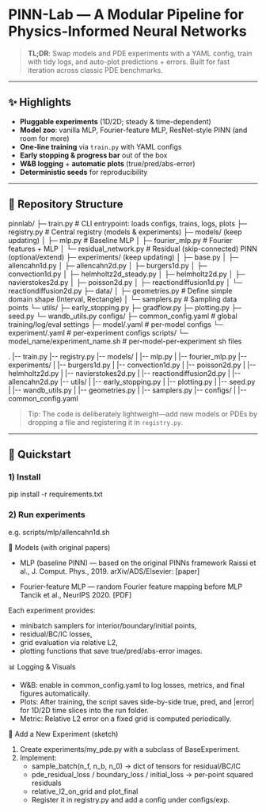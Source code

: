 # PINN-Lab — A Modular Pipeline for Physics-Informed Neural Networks

> **TL;DR**: Swap models and PDE experiments with a YAML config, train with tidy logs, and auto-plot predictions + errors. Built for fast iteration across classic PDE benchmarks.

---

## ✨ Highlights

- **Pluggable experiments** (1D/2D; steady & time-dependent)  
- **Model zoo**: vanilla MLP, Fourier-feature MLP, ResNet-style PINN (and room for more)  
- **One-line training** via `train.py` with YAML configs  
- **Early stopping & progress bar** out of the box  
- **W&B logging** + **automatic plots** (true/pred/abs-error)  
- **Deterministic seeds** for reproducibility

---

## 📁 Repository Structure

pinnlab/
├─ train.py # CLI entrypoint: loads configs, trains, logs, plots
├─ registry.py # Central registry (models & experiments)
├─ models/ (keep updating)
│ ├─ mlp.py # Baseline MLP
│ ├─ fourier_mlp.py # Fourier features + MLP
│ └─ residual_network.py # Residual (skip-connected) PINN (optional/extend)
├─ experiments/ (keep updating)
│ ├─ base.py
│ ├─ allencahn1d.py
│ ├─ allencahn2d.py
│ ├─ burgers1d.py
│ ├─ convection1d.py
│ ├─ helmholtz2d_steady.py
│ ├─ helmholtz2d.py
│ ├─ navierstokes2d.py
│ ├─ poisson2d.py
│ ├─ reactiondiffusion1d.py
│ └─ reactiondiffusion2d.py
├─ data/
│ ├─ geometries.py # Define simple domain shape (Interval, Rectangle)
│ └─ samplers.py # Sampling data points
└─ utils/
  ├─ early_stopping.py
  ├─ gradflow.py
  ├─ plotting.py
  ├─ seed.py
  └─ wandb_utils.py
configs/
├─ common_config.yaml # global training/log/eval settings
├─ model/.yaml # per-model configs
└─ experiment/.yaml # per-experiment configs
scripts/
└─ model_name/experiment_name.sh # per-model-per-experiment sh files

.
|-- train.py
|-- registry.py
|-- models/
|   |-- mlp.py
|   |-- fourier_mlp.py
|-- experiments/
|   |-- burgers1d.py
|   |-- convection1d.py
|   |-- poisson2d.py
|   |-- helmholtz2d.py
|   |-- navierstokes2d.py
|   |-- reactiondiffusion2d.py
|   |-- allencahn2d.py
|-- utils/
|   |-- early_stopping.py
|   |-- plotting.py
|   |-- seed.py
|   |-- wandb_utils.py
|   |-- geometries.py
|   |-- samplers.py
|-- configs/
|   |-- common_config.yaml


> Tip: The code is deliberately lightweight—add new models or PDEs by dropping a file and registering it in `registry.py`.

---

## 🚀 Quickstart

### 1) Install
pip install -r requirements.txt

### 2) Run experiments
e.g. scripts/mlp/allencahn1d.sh


🧩 Models (with original papers)
- MLP (baseline PINN) — based on the original PINNs framework
Raissi et al., J. Comput. Phys., 2019. arXiv/ADS/Elsevier:
[paper]

- Fourier-feature MLP — random Fourier feature mapping before MLP
Tancik et al., NeurIPS 2020.
[PDF]


Each experiment provides:
- minibatch samplers for interior/boundary/initial points,
- residual/BC/IC losses,
- grid evaluation via relative L2,
- plotting functions that save true/pred/abs-error images.

📊 Logging & Visuals
- W&B: enable in common_config.yaml to log losses, metrics, and final figures automatically.
- Plots: After training, the script saves side-by-side true, pred, and |error| for 1D/2D time slices into the run folder.
- Metric: Relative L2 error on a fixed grid is computed periodically.

🧪 Add a New Experiment (sketch)
1. Create experiments/my_pde.py with a subclass of BaseExperiment.
2. Implement:
    - sample_batch(n_f, n_b, n_0) → dict of tensors for residual/BC/IC
    - pde_residual_loss / boundary_loss / initial_loss → per-point squared residuals
    - relative_l2_on_grid and plot_final
    - Register it in registry.py and add a config under configs/exp.